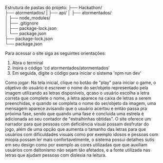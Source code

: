 Estrutura de pastas do projeto:
├── Hackathon/              
    ├── atormentados/
    |   ├── api/
    │   ├── atormentados/          
    │   ├── node_modules/     
    │   ├── .gitignore           
    │   ├── package-lock.json           
    │   └── package.json         
    ├── package-lock.json              
    └── package.json 

Para acessar o site siga as seguintes orientações:
1. Abra o terminal
2. Insira o código 'cd atormentados/atormentados'
3. Em seguida, digite o código para iniciar o sistema 'npm run dev'

Como jogar:
Na tela inicial, clique no botão de "play" para iniciar o game, o objetivo do usuário é escrever o nome do ser/objeto representado pela imagem utilizando as letras disponíveis,
 qcaso o usuário escolha a letra correta que complete o nome, a letra aparece na caixa de letras a serem preenchidas, e quando se completa o nome do ser/objeto da imagem, uma mensagem
aparece avisando que o usuário acertou e então passa pra próxima fase, sendo que quando uma fase é concluída uma estrela é adicionada ao seu contador de "estralhinhas obtidas".
O site oferece um narrador para que pessoas com deficiência visual possam desfrutar do jogo, além de uma opção que aumenta o tamanho das letras para que usuários com dificuldades
visuais como por exemplo idosos e pessoas com miopía possam ler mais confortavelmente, o sistema possui detalhes sutis em seu design como por exemplo as cores utilizadas que 
que auxiliam usuários com daltonismo não sejam tão afetados, e a fonte utilizada nas letras que ajudam pessoas com dislexia na leitura.


